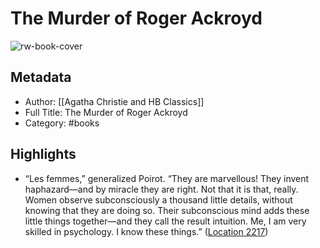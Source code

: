 # The Murder of Roger Ackroyd

![rw-book-cover](https://m.media-amazon.com/images/I/717jy-OTgdL._SY160.jpg)

## Metadata
- Author: [[Agatha Christie and HB Classics]]
- Full Title: The Murder of Roger Ackroyd
- Category: #books

## Highlights
- “Les femmes,” generalized Poirot. “They are marvellous! They invent haphazard—and by miracle they are right. Not that it is that, really. Women observe subconsciously a thousand little details, without knowing that they are doing so. Their subconscious mind adds these little things together—and they call the result intuition. Me, I am very skilled in psychology. I know these things.” ([Location 2217](https://readwise.io/to_kindle?action=open&asin=B0BXPYDBFP&location=2217))
